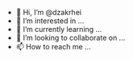 - 👋 Hi, I’m @dzakrhei
- 👀 I’m interested in ...
- 🌱 I’m currently learning ...
- 💞️ I’m looking to collaborate on ...
- 📫 How to reach me ...

<!---
dzakrhei/dzakrhei is a ✨ special ✨ repository because its `README.md` (this file) appears on your GitHub profile.
You can click the Preview link to take a look at your changes.
--->
